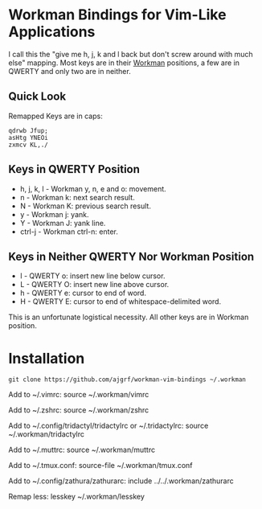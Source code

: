 # Workman Bindings for Vim-Like Applications

I call this the "give me h, j, k and l back but don't screw around with much
else" mapping.  Most keys are in their [Workman](https://workmanlayout.org/)
positions, a few are in QWERTY and only two are in neither.

## Quick Look

Remapped Keys are in caps:

    qdrwb Jfup;
    asHtg YNEOi
    zxmcv KL,./

## Keys in QWERTY Position

 * h, j, k, l - Workman y, n, e and o: movement.
 * n - Workman k: next search result.
 * N - Workman K: previous search result.
 * y - Workman j: yank.
 * Y - Workman J: yank line.
 * ctrl-j - Workman ctrl-n: enter.

## Keys in Neither QWERTY Nor Workman Position

 * l - QWERTY o: insert new line below cursor.
 * L - QWERTY O: insert new line above cursor.
 * h - QWERTY e: cursor to end of word.
 * H - QWERTY E: cursor to end of whitespace-delimited word.

This is an unfortunate logistical necessity. All other keys are in Workman
position.

# Installation

    git clone https://github.com/ajgrf/workman-vim-bindings ~/.workman

Add to ~/.vimrc:
    source ~/.workman/vimrc

Add to ~/.zshrc:
    source ~/.workman/zshrc

Add to ~/.config/tridactyl/tridactylrc or ~/.tridactylrc:
    source ~/.workman/tridactylrc

Add to ~/.muttrc:
    source ~/.workman/muttrc

Add to ~/.tmux.conf:
    source-file ~/.workman/tmux.conf

Add to ~/.config/zathura/zathurarc:
    include ../../.workman/zathurarc

Remap less:
    lesskey ~/.workman/lesskey
